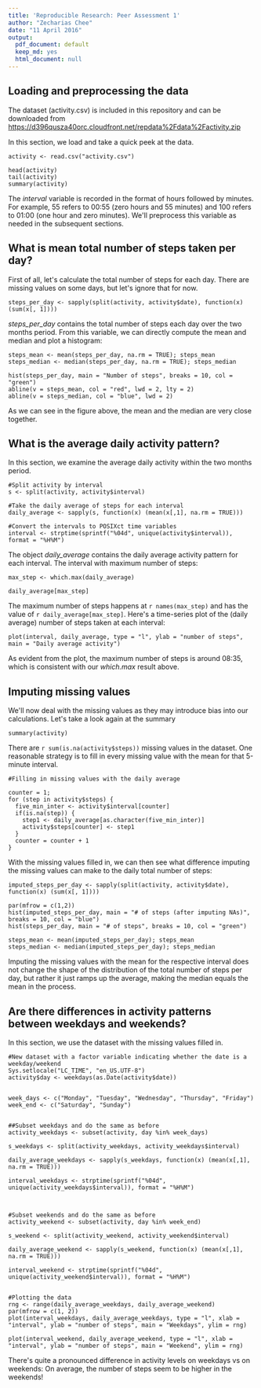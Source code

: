 ```yaml
---
title: 'Reproducible Research: Peer Assessment 1'
author: "Zecharias Chee"
date: "11 April 2016"
output:
  pdf_document: default
  keep_md: yes
  html_document: null
---
```

  
  ## Loading and preprocessing the data
  
  The dataset (activity.csv) is included in this repository and can be downloaded from  
https://d396qusza40orc.cloudfront.net/repdata%2Fdata%2Factivity.zip  

In this section, we load and take a quick peek at the data.  

```{r}
activity <- read.csv("activity.csv")
```

```{r}
head(activity)
tail(activity)
summary(activity)
```

The *interval* variable is recorded in the format of hours followed by minutes. For example, 55 refers to 00:55 (zero hours and 55 minutes) and 100 refers to 01:00 (one hour and zero minutes). We'll preprocess this variable as needed in the subsequent sections.  




## What is mean total number of steps taken per day?

First of all, let's calculate the total number of steps for each day. There are missing values on some days, but let's ignore that for now.  

```{r}
steps_per_day <- sapply(split(activity, activity$date), function(x) (sum(x[, 1])))
```

*steps_per_day* contains the total number of steps each day over the two months period. From this variable, we can directly compute the mean and median and plot a histogram:  

```{r histogram}
steps_mean <- mean(steps_per_day, na.rm = TRUE); steps_mean
steps_median <- median(steps_per_day, na.rm = TRUE); steps_median

hist(steps_per_day, main = "Number of steps", breaks = 10, col = "green")
abline(v = steps_mean, col = "red", lwd = 2, lty = 2)
abline(v = steps_median, col = "blue", lwd = 2)
```

As we can see in the figure above, the mean and the median are very close together.  




## What is the average daily activity pattern?

In this section, we examine the average daily activity within the two months period.

```{r}
#Split activity by interval
s <- split(activity, activity$interval) 

#Take the daily average of steps for each interval
daily_average <- sapply(s, function(x) (mean(x[,1], na.rm = TRUE)))

#Convert the intervals to POSIXct time variables
interval <- strptime(sprintf("%04d", unique(activity$interval)), format = "%H%M")
```

The object *daily_average* contains the daily average activity pattern for each interval. The interval with maximum number of steps:

```{r}
max_step <- which.max(daily_average)

daily_average[max_step]
```

The maximum number of steps happens at `r names(max_step)` and has the value of `r daily_average[max_step]`. Here's a time-series plot of the (daily average) number of steps taken at each interval:  
  
  ```{r}
plot(interval, daily_average, type = "l", ylab = "number of steps", main = "Daily average activity")
```

As evident from the plot, the maximum number of steps is around 08:35, which is consistent with our *which.max* result above.  




## Imputing missing values

We'll now deal with the missing values as they may introduce bias into our calculations. Let's take a look again at the summary

```{r}
summary(activity)
```

There are `r sum(is.na(activity$steps))` missing values in the dataset. One reasonable strategy is to fill in every missing value with the mean for that 5-minute interval.

```{r}
#Filling in missing values with the daily average

counter = 1;
for (step in activity$steps) {
  five_min_inter <- activity$interval[counter]
  if(is.na(step)) {
    step1 <- daily_average[as.character(five_min_inter)]
    activity$steps[counter] <- step1
  }
  counter = counter + 1
}
```

With the missing values filled in, we can then see what difference imputing the missing values can make to the daily total number of steps:
  
  ```{r}
imputed_steps_per_day <- sapply(split(activity, activity$date), function(x) (sum(x[, 1])))

par(mfrow = c(1,2))
hist(imputed_steps_per_day, main = "# of steps (after imputing NAs)", breaks = 10, col = "blue")
hist(steps_per_day, main = "# of steps", breaks = 10, col = "green")

steps_mean <- mean(imputed_steps_per_day); steps_mean
steps_median <- median(imputed_steps_per_day); steps_median
```

Imputing the missing values with the mean for the respective interval does not change the shape of the distribution of the total number of steps per day, but rather it just ramps up the average, making the median equals the mean in the process.

## Are there differences in activity patterns between weekdays and weekends?

In this section, we use the dataset with the missing values filled in.

```{r}
#New dataset with a factor variable indicating whether the date is a weekday/weekend
Sys.setlocale("LC_TIME", "en_US.UTF-8")
activity$day <- weekdays(as.Date(activity$date))


week_days <- c("Monday", "Tuesday", "Wednesday", "Thursday", "Friday")
week_end <- c("Saturday", "Sunday")


##Subset weekdays and do the same as before
activity_weekdays <- subset(activity, day %in% week_days)

s_weekdays <- split(activity_weekdays, activity_weekdays$interval) 

daily_average_weekdays <- sapply(s_weekdays, function(x) (mean(x[,1], na.rm = TRUE)))

interval_weekdays <- strptime(sprintf("%04d", unique(activity_weekdays$interval)), format = "%H%M")



#Subset weekends and do the same as before
activity_weekend <- subset(activity, day %in% week_end)

s_weekend <- split(activity_weekend, activity_weekend$interval) 

daily_average_weekend <- sapply(s_weekend, function(x) (mean(x[,1], na.rm = TRUE)))

interval_weekend <- strptime(sprintf("%04d", unique(activity_weekend$interval)), format = "%H%M")


#Plotting the data
rng <- range(daily_average_weekdays, daily_average_weekend)
par(mfrow = c(1, 2))
plot(interval_weekdays, daily_average_weekdays, type = "l", xlab = "interval", ylab = "number of steps", main = "Weekdays", ylim = rng)

plot(interval_weekend, daily_average_weekend, type = "l", xlab = "interval", ylab = "number of steps", main = "Weekend", ylim = rng)

```

There's quite a pronounced difference in activity levels on weekdays vs on weekends: On average, the number of steps seem to be higher in the weekends!